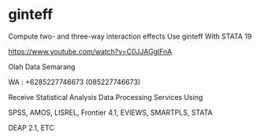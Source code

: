 # ginteff
Compute two- and three-way interaction effects Use ginteff With STATA 19

https://www.youtube.com/watch?v=C0JJAGglFnA

Olah Data Semarang

WA : +6285227746673 (085227746673)

Receive Statistical Analysis Data Processing Services Using

SPSS, AMOS, LISREL, Frontier 4.1, EVIEWS, SMARTPLS, STATA

DEAP 2.1, ETC

